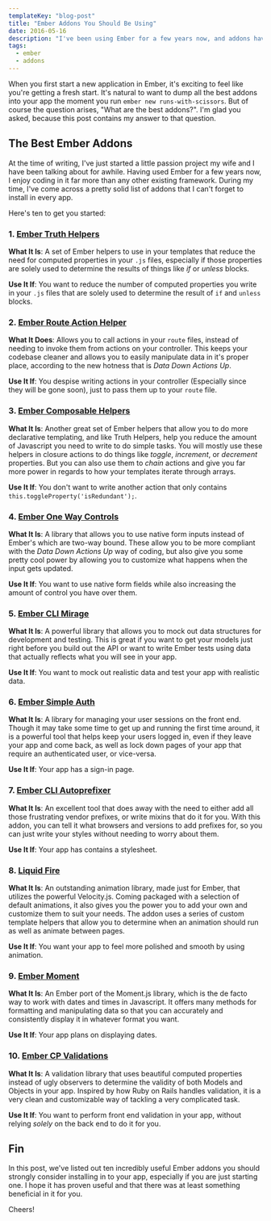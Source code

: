 ```yaml
---
templateKey: "blog-post"
title: "Ember Addons You Should Be Using"
date: 2016-05-16
description: "I've been using Ember for a few years now, and addons have become a powerful asset to the framework. Here's a list of ten awesome addons I consistently use."
tags:
  - ember
  - addons
---
```


When you first start a new application in Ember, it's exciting to feel like you're getting a fresh start. It's natural to want to dump all the best addons into your app the moment you run `ember new runs-with-scissors`. But of course the question arises, "What are the best addons?". I'm glad you asked, because this post contains my answer to that question.

## The Best Ember Addons

At the time of writing, I've just started a little passion project my wife and I have been talking about for awhile. Having used Ember for a few years now, I enjoy coding in it far more than any other existing framework. During my time, I've come across a pretty solid list of addons that I can't forget to install in every app.

Here's ten to get you started:

### 1. [Ember Truth Helpers](https://github.com/jmurphyau/ember-truth-helpers)

**What It Is**: A set of Ember helpers to use in your templates that reduce the need for computed properties in your `.js` files, especially if those properties are solely used to determine the results of things like _if_ or _unless_ blocks.

**Use It If**: You want to reduce the number of computed properties you write in your `.js` files that are solely used to determine the result of `if` and `unless` blocks.

### 2. [Ember Route Action Helper](https://github.com/DockYard/ember-route-action-helper)

**What It Does**: Allows you to call actions in your `route` files, instead of needing to invoke them from actions on your controller. This keeps your codebase cleaner and allows you to easily manipulate data in it's proper place, according to the new hotness that is _Data Down Actions Up_.

**Use It If**: You despise writing actions in your controller (Especially since they will be gone soon), just to pass them up to your `route` file.

### 3. [Ember Composable Helpers](https://github.com/DockYard/ember-composable-helpers)

**What It Is**: Another great set of Ember helpers that allow you to do more declarative templating, and like Truth Helpers, help you reduce the amount of Javascript you need to write to do simple tasks. You will mostly use these helpers in closure actions to do things like _toggle_, _increment_, or _decrement_ properties. But you can also use them to _chain_ actions and give you far more power in regards to how your templates iterate through arrays.

**Use It If**: You don't want to write another action that only contains `this.toggleProperty('isRedundant');`.

### 4. [Ember One Way Controls](https://github.com/DockYard/ember-one-way-controls)

**What It Is**: A library that allows you to use native form inputs instead of Ember's which are two-way bound. These allow you to be more compliant with the _Data Down Actions Up_ way of coding, but also give you some pretty cool power by allowing you to customize what happens when the input gets updated.

**Use It If**: You want to use native form fields while also increasing the amount of control you have over them.

### 5. [Ember CLI Mirage](https://github.com/samselikoff/ember-cli-mirage)

**What It Is**: A powerful library that allows you to mock out data structures for development and testing. This is great if you want to get your models just right before you build out the API or want to write Ember tests using data that actually reflects what you will see in your app.

**Use It If**: You want to mock out realistic data and test your app with realistic data.

### 6. [Ember Simple Auth](https://github.com/simplabs/ember-simple-auth)

**What It Is**: A library for managing your user sessions on the front end. Though it may take some time to get up and running the first time around, it is a powerful tool that helps keep your users logged in, even if they leave your app and come back, as well as lock down pages of your app that require an authenticated user, or vice-versa.

**Use It If**: Your app has a sign-in page.

### 7. [Ember CLI Autoprefixer](https://github.com/kimroen/ember-cli-autoprefixer)

**What It Is**: An excellent tool that does away with the need to either add all those frustrating vendor prefixes, or write mixins that do it for you. With this addon, you can tell it what browsers and versions to add prefixes for, so you can just write your styles without needing to worry about them.

**Use It If**: Your app has contains a stylesheet.

### 8. [Liquid Fire](https://github.com/ember-animation/liquid-fire)

**What It Is**: An outstanding animation library, made just for Ember, that utilizes the powerful Velocity.js. Coming packaged with a selection of default animations, it also gives you the power you to add your own and customize them to suit your needs. The addon uses a series of custom template helpers that allow you to determine when an animation should run as well as animate between pages.

**Use It If**: You want your app to feel more polished and smooth by using animation.

### 9. [Ember Moment](https://github.com/stefanpenner/ember-moment)

**What It Is**: An Ember port of the Moment.js library, which is the de facto way to work with dates and times in Javascript. It offers many methods for formatting and manipulating data so that you can accurately and consistently display it in whatever format you want.

**Use It If**: Your app plans on displaying dates.

### 10. [Ember CP Validations](https://github.com/offirgolan/ember-cp-validations)

**What It Is**: A validation library that uses beautiful computed properties instead of ugly observers to determine the validity of both Models and Objects in your app. Inspired by how Ruby on Rails handles validation, it is a very clean and customizable way of tackling a very complicated task.

**Use It If**: You want to perform front end validation in your app, without relying _solely_ on the back end to do it for you.

## Fin

In this post, we've listed out ten incredibly useful Ember addons you should strongly consider installing in to your app, especially if you are just starting one. I hope it has proven useful and that there was at least something beneficial in it for you.

Cheers!
